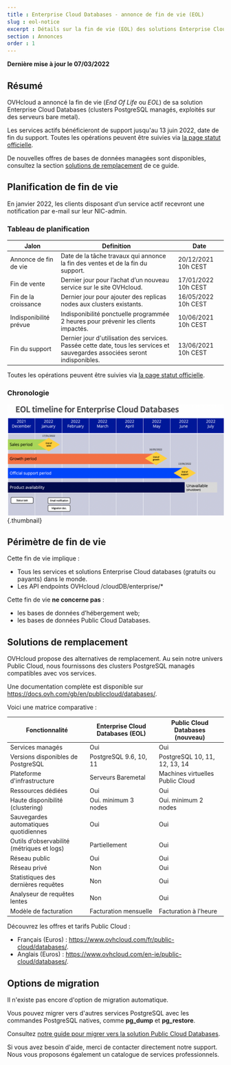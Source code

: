 ```yaml
---
title : Enterprise Cloud Databases - annonce de fin de vie (EOL)
slug : eol-notice
excerpt : Détails sur la fin de vie (EOL) des solutions Enterprise Cloud Databases
section : Annonces
order : 1
---
```


**Dernière mise à jour le 07/03/2022**

## Résumé

OVHcloud a annoncé la fin de vie (*End Of Life* ou *EOL*) de sa solution Enterprise Cloud Databases (clusters PostgreSQL managés, exploités sur des serveurs bare metal).

Les services actifs bénéficieront de support jusqu'au 13 juin 2022, date de fin du support.
Toutes les opérations peuvent être suivies via [la page statut officielle](https://public-cloud.status-ovhcloud.com/incidents/961szlvn03b1).

De nouvelles offres de bases de données managées sont disponibles, consultez la section [solutions de remplacement](#workaround) de ce guide.

## Planification de fin de vie

En janvier 2022, les clients disposant d’un service actif recevront une notification par e-mail sur leur NIC-admin.

### Tableau de planification

| Jalon                | Definition                                                                                                          | Date                |
|--------------------------|---------------------------------------------------------------------------------------------------------------------|---------------------|
| Annonce de fin de vie | Date de la tâche travaux qui annonce la fin des ventes et de la fin du support.                               | 20/12/2021 10h CEST |
| Fin de vente             | Dernier jour pour l’achat d’un nouveau service sur le site OVHcloud.                                                                     | 17/01/2022 10h CEST |
| Fin de la croissance            | Dernier jour pour ajouter des replicas nodes aux clusters existants.                                                                | 16/05/2022 10h CEST |
| Indisponibilité prévue         | Indisponibilité ponctuelle programmée 2 heures pour prévenir les clients impactés.                                                      | 10/06/2021 10h CEST |
| Fin du support          | Dernier jour d'utilisation des services. Passée cette date, tous les services et sauvegardes associées seront indisponibles.                 | 13/06/2021 10h CEST |

Toutes les opérations peuvent être suivies via [la page statut officielle](https://public-cloud.status-ovhcloud.com/incidents/961szlvn03b1).

### Chronologie

![Timeline](images/timeline.png){.thumbnail}

## Périmètre de fin de vie

Cette fin de vie implique :

- Tous les services et solutions Enterprise Cloud databases (gratuits ou payants) dans le monde. 
- Les  API endpoints OVHcloud /cloudDB/enterprise/*

Cette fin de vie **ne concerne pas** :

- les bases de données d’hébergement web;
- les bases de données Public Cloud Databases.

## Solutions de remplacement <a name="workaround"></a>

OVHcloud propose des alternatives de remplacement.
Au sein notre univers Public Cloud, nous fournissons des clusters PostgreSQL managés compatibles avec vos services.

Une documentation complète est disponible sur <https://docs.ovh.com/gb/en/publiccloud/databases/>.

Voici une matrice comparative :

| Fonctionnalité                                | Enterprise Cloud Databases (EOL) | Public Cloud Databases (nouveau)  |
|----------------------------------------|----------------------------------|-------------------------------|
| Services managés | Oui | Oui |
| Versions disponibles de PostgreSQL | PostgreSQL 9.6, 10, 11 | PostgreSQL 10, 11, 12, 13, 14 |
| Plateforme d'infrastructure | Serveurs Baremetal | Machines virtuelles Public Cloud |
| Ressources dédiées | Oui | Oui |
| Haute disponibilité (clustering) | Oui. minimum 3 nodes | Oui. minimum 2 nodes |
| Sauvegardes automatiques quotidiennes | Oui | Oui |
| Outils d’observabilité (métriques et logs) | Partiellement | Oui |
| Réseau public | Oui | Oui |
| Réseau privé | Non | Oui |
| Statistiques des dernières requêtes | Non | Oui |
| Analyseur de requêtes lentes | Non | Oui |
| Modèle de facturation | Facturation mensuelle | Facturation à l'heure |

Découvrez les offres et tarifs Public Cloud :

- Français (Euros) : <https://www.ovhcloud.com/fr/public-cloud/databases/>.
- Anglais (Euros) : <https://www.ovhcloud.com/en-ie/public-cloud/databases/>.

## Options de migration

Il n'existe pas encore d'option de migration automatique.

Vous pouvez migrer vers d'autres services PostgreSQL avec les commandes PostgreSQL natives, comme **pg_dump** et **pg_restore**.

Consultez [notre guide pour migrer vers la solution Public Cloud Databases](https://docs.ovh.com/fr/publiccloud/databases/postgresql/howto-migrate-ecdb-to-pcd/).

Si vous avez besoin d'aide, merci de contacter directement notre support. Nous vous proposons également un catalogue de services professionnels.
